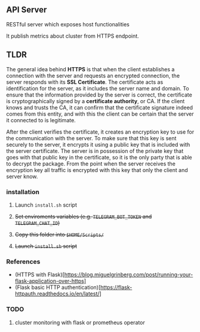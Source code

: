 ## API Server

RESTful server which exposes host functionalities

It publish metrics about cluster from HTTPS endpoint.

## TLDR
The general idea behind **HTTPS** is that when the client establishes a connection with the server and requests an encrypted connection, the server responds with its **SSL Certificate**. The certificate acts as identification for the server, as it includes the server name and domain. To ensure that the information provided by the server is correct, the certificate is cryptographically signed by a **certificate authority**, or CA. If the client knows and trusts the CA, it can confirm that the certificate signature indeed comes from this entity, and with this the client can be certain that the server it connected to is legitimate.

After the client verifies the certificate, it creates an encryption key to use for the communication with the server. To make sure that this key is sent securely to the server, it encrypts it using a public key that is included with the server certificate. The server is in possession of the private key that goes with that public key in the certificate, so it is the only party that is able to decrypt the package. From the point when the server receives the encryption key all traffic is encrypted with this key that only the client and server know.

### installation

1. Launch `install.sh` script 

1. ~~Set enviroments variables (e.g. `TELEGRAM_BOT_TOKEN` and `TELEGRAM_CHAT_ID`)~~

2. ~~Copy this folder into `$HOME/Scripts/`~~

3. ~~Launch `install.sh` script~~

### References

* (HTTPS with Flask)[https://blog.miguelgrinberg.com/post/running-your-flask-application-over-https]
* (Flask basic HTTP authentication)[https://flask-httpauth.readthedocs.io/en/latest/]

### TODO 

1. cluster monitoring with flask or prometheus operator